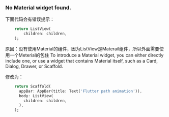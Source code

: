 ### No Material widget found.


下面代码会有错误提示：
```dart
    return ListView(
        children: children,
    );
```

原因：没有使用Material的组件，因为ListView是Materail组件，所以外面需要使用一个Meterial的包住
To introduce a Material widget, you can either directly include one, or use a widget that contains Material itself, such as a Card, Dialog, Drawer, or Scaffold.

修改为：
```dart
    return Scaffold(
      appBar: AppBar(title: Text('Flutter path animation')),
      body: ListView(
        children: children,
      ),
    );
```

